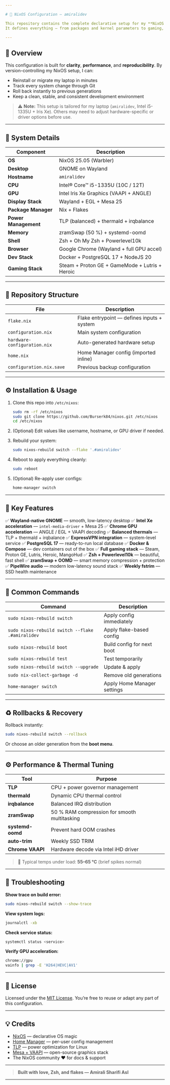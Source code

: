 ```yaml
---

# 🧊 NixOS Configuration — amiralidev

This repository contains the complete declarative setup for my **NixOS 25.05 (Warbler)** system running **GNOME on Wayland**.
It defines everything — from packages and kernel parameters to gaming, thermals, Docker, and Chrome GPU acceleration — allowing me to rebuild my full development + gaming environment from scratch with one command.

---
```


## 📘 Overview

This configuration is built for **clarity**, **performance**, and **reproducibility**.
By version-controlling my NixOS setup, I can:

* Reinstall or migrate my laptop in minutes
* Track every system change through Git
* Roll back instantly to previous generations
* Keep a clean, stable, and consistent development environment

> ⚠️ **Note:**
> This setup is tailored for my laptop (`amiralidev`, Intel i5-1335U + Iris Xe).
> Others may need to adjust hardware-specific or driver options before use.

---

## 🧱 System Details

| Component            | Description                                    |
| -------------------- | ---------------------------------------------- |
| **OS**               | NixOS 25.05 (Warbler)                          |
| **Desktop**          | GNOME on Wayland                               |
| **Hostname**         | `amiralidev`                                   |
| **CPU**              | Intel® Core™ i5-1335U (10C / 12T)              |
| **GPU**              | Intel Iris Xe Graphics (VAAPI + ANGLE)         |
| **Display Stack**    | Wayland + EGL + Mesa 25                        |
| **Package Manager**  | Nix + Flakes                                   |
| **Power Management** | TLP (balanced) + thermald + irqbalance         |
| **Memory**           | zramSwap (50 %) + systemd-oomd                 |
| **Shell**            | Zsh + Oh My Zsh + Powerlevel10k                |
| **Browser**          | Google Chrome (Wayland + full GPU accel)       |
| **Dev Stack**        | Docker + PostgreSQL 17 + NodeJS 20             |
| **Gaming Stack**     | Steam + Proton GE + GameMode + Lutris + Heroic |

---

## 📂 Repository Structure

| File                         | Description                                |
| ---------------------------- | ------------------------------------------ |
| `flake.nix`                  | Flake entrypoint — defines inputs + system |
| `configuration.nix`          | Main system configuration                  |
| `hardware-configuration.nix` | Auto-generated hardware setup              |
| `home.nix`                   | Home Manager config (imported inline)      |
| `configuration.nix.save`     | Previous backup configuration              |

---

## ⚙️ Installation & Usage

1. Clone this repo into `/etc/nixos`:

   ```bash
   sudo rm -rf /etc/nixos
   sudo git clone https://github.com/Burserk84/nixos.git /etc/nixos
   cd /etc/nixos
   ```

2. (Optional) Edit values like username, hostname, or GPU driver if needed.

3. Rebuild your system:

   ```bash
   sudo nixos-rebuild switch --flake '.#amiralidev'
   ```

4. Reboot to apply everything cleanly:

   ```bash
   sudo reboot
   ```

5. (Optional) Re-apply user configs:

   ```bash
   home-manager switch
   ```

---

## 🧩 Key Features

✅ **Wayland-native GNOME** — smooth, low-latency desktop
✅ **Intel Xe acceleration** — `intel-media-driver` + Mesa 25
✅ **Chrome GPU acceleration** — ANGLE / EGL + VAAPI decoding
✅ **Balanced thermals** — TLP + thermald + irqbalance
✅ **ExpressVPN integration** — system-level service
✅ **PostgreSQL 17** — ready-to-run local database
✅ **Docker & Compose** — dev containers out of the box
✅ **Full gaming stack** — Steam, Proton GE, Lutris, Heroic, MangoHud
✅ **Zsh + Powerlevel10k** — beautiful, fast shell
✅ **zramSwap + OOMD** — smart memory compression + protection
✅ **PipeWire audio** — modern low-latency sound stack
✅ **Weekly fstrim** — SSD health maintenance

---

## 🔧 Common Commands

| Command                                          | Description                 |
| ------------------------------------------------ | --------------------------- |
| `sudo nixos-rebuild switch`                      | Apply config immediately    |
| `sudo nixos-rebuild switch --flake .#amiralidev` | Apply flake-based config    |
| `sudo nixos-rebuild boot`                        | Build config for next boot  |
| `sudo nixos-rebuild test`                        | Test temporarily            |
| `sudo nixos-rebuild switch --upgrade`            | Update & apply              |
| `sudo nix-collect-garbage -d`                    | Remove old generations      |
| `home-manager switch`                            | Apply Home Manager settings |

---

## ♻️ Rollbacks & Recovery

Rollback instantly:

```bash
sudo nixos-rebuild switch --rollback
```

Or choose an older generation from the **boot menu**.

---

## ⚙️ Performance & Thermal Tuning

| Tool             | Purpose                                      |
| ---------------- | -------------------------------------------- |
| **TLP**          | CPU + power governor management              |
| **thermald**     | Dynamic CPU thermal control                  |
| **irqbalance**   | Balanced IRQ distribution                    |
| **zramSwap**     | 50 % RAM compression for smooth multitasking |
| **systemd-oomd** | Prevent hard OOM crashes                     |
| **auto-trim**    | Weekly SSD TRIM                              |
| **Chrome VAAPI** | Hardware decode via Intel iHD driver         |

> 🧠 Typical temps under load: **55–65 °C** (brief spikes normal)

---

## 🩵 Troubleshooting

**Show trace on build error:**

```bash
sudo nixos-rebuild switch --show-trace
```

**View system logs:**

```bash
journalctl -xb
```

**Check service status:**

```bash
systemctl status <service>
```

**Verify GPU acceleration:**

```bash
chrome://gpu
vainfo | grep -E 'H264|HEVC|AV1'
```

---

## 📜 License

Licensed under the [MIT License](https://opensource.org/licenses/MIT).
You’re free to reuse or adapt any part of this configuration.

---

## 💡 Credits

* [NixOS](https://nixos.org/) — declarative OS magic
* [Home Manager](https://github.com/nix-community/home-manager) — per-user config management
* [TLP](https://linrunner.de/tlp/) — power optimization for Linux
* [Mesa + VAAPI](https://mesa3d.org/) — open-source graphics stack
* The NixOS community ❤️ for docs & support

---

> **Built with love, Zsh, and flakes — Amirali Sharifi Asl**

---

